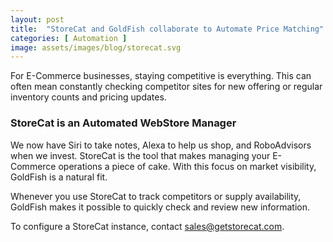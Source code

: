 ```yaml
---
layout: post
title:  "StoreCat and GoldFish collaborate to Automate Price Matching"
categories: [ Automation ]
image: assets/images/blog/storecat.svg
---
```

For E-Commerce businesses, staying competitive is everything. This can often mean constantly checking competitor sites for new offering or regular inventory counts and pricing updates.

<h3>StoreCat is an Automated WebStore Manager</h3>
We now have Siri to take notes, Alexa to help us shop, and RoboAdvisors when we invest. StoreCat is the tool that makes managing your E-Commerce operations a piece of cake. With this focus on market visibility, GoldFish is a natural fit. 

Whenever you use StoreCat to track competitors or supply availability, GoldFish makes it possible to quickly check and review new information. 

To configure a StoreCat instance, contact sales@getstorecat.com.



